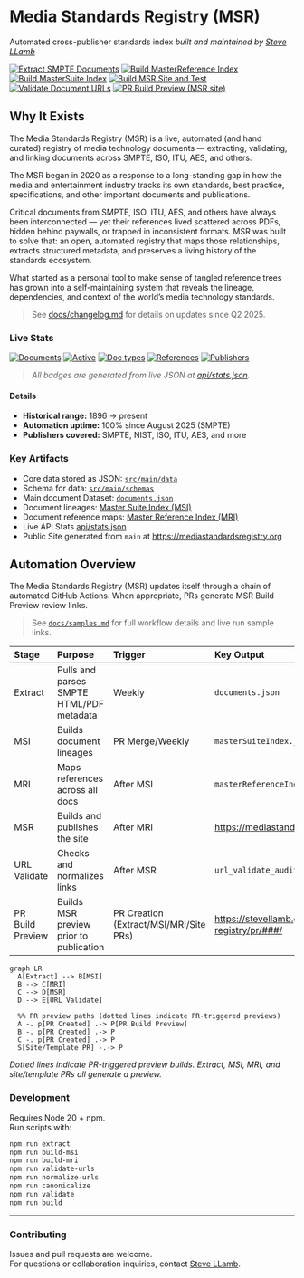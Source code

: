 # Media Standards Registry (MSR)
Automated cross-publisher standards index 
_built and maintained by [Steve LLamb](https://github.com/SteveLLamb)_

[![Extract SMPTE Documents](https://github.com/SteveLLamb/mediastandards-registry/actions/workflows/extract-docs.yml/badge.svg)](https://github.com/SteveLLamb/mediastandards-registry/actions/workflows/extract-docs.yml)
[![Build MasterReference Index](https://github.com/SteveLLamb/mediastandards-registry/actions/workflows/build-master-reference-index.yml/badge.svg)](https://github.com/SteveLLamb/mediastandards-registry/actions/workflows/build-master-reference-index.yml)
[![Build MasterSuite Index](https://github.com/SteveLLamb/mediastandards-registry/actions/workflows/build-master-suite-index.yml/badge.svg)](https://github.com/SteveLLamb/mediastandards-registry/actions/workflows/build-master-suite-index.yml)
[![Build MSR Site and Test](https://github.com/SteveLLamb/mediastandards-registry/actions/workflows/build-msr-site.yml/badge.svg)](https://github.com/SteveLLamb/mediastandards-registry/actions/workflows/build-msr-site.yml)
[![Validate Document URLs](https://github.com/SteveLLamb/mediastandards-registry/actions/workflows/validate-urls.yml/badge.svg)](https://github.com/SteveLLamb/mediastandards-registry/actions/workflows/validate-urls.yml)
[![PR Build Preview (MSR site)](https://github.com/SteveLLamb/mediastandards-registry/actions/workflows/pr-build-preview.yml/badge.svg)](https://github.com/SteveLLamb/mediastandards-registry/actions/workflows/pr-build-preview.yml)

## Why It Exists
The Media Standards Registry (MSR) is a live, automated (and hand curated) registry of media technology documents — extracting, validating, and linking documents across SMPTE, ISO, ITU, AES, and others. 

The MSR began in 2020 as a response to a long-standing gap in how the media and entertainment industry tracks its own standards, best practice, specifications, and other important documents and publications. 

Critical documents from SMPTE, ISO, ITU, AES, and others have always been interconnected — yet their references lived scattered across PDFs, hidden behind paywalls, or trapped in inconsistent formats. MSR was built to solve that: an open, automated registry that maps those relationships, extracts structured metadata, and preserves a living history of the standards ecosystem. 

What started as a personal tool to make sense of tangled reference trees has grown into a self-maintaining system that reveals the lineage, dependencies, and context of the world’s media technology standards.

> See [docs/changelog.md](docs/changelog.md) for details on updates since Q2 2025.

### Live Stats

[![Documents](https://img.shields.io/badge/dynamic/json?url=https%3A%2F%2Fmediastandardsregistry.org%2Fapi%2Fstats.json&query=%24.documents.total&label=Documents&color=blue&style=flat&cacheSeconds=3600)](https://mediastandardsregistry.org/api/viewer.html?path=documents.total)
[![Active](https://img.shields.io/badge/dynamic/json?url=https%3A%2F%2Fmediastandardsregistry.org%2Fapi%2Fstats.json&query=%24.documents.active&label=Active%20docs&color=brightgreen&style=flat&cacheSeconds=3600)](https://mediastandardsregistry.org/api/viewer.html?path=documents.active)
[![Doc types](https://img.shields.io/badge/dynamic/json?url=https%3A%2F%2Fmediastandardsregistry.org%2Fapi%2Fstats.json&query=%24.documents.docTypes&label=Doc%20types&color=informational&style=flat&cacheSeconds=3600)](https://mediastandardsregistry.org/api/viewer.html?path=documents.docTypes)
[![References](https://img.shields.io/badge/dynamic/json?url=https%3A%2F%2Fmediastandardsregistry.org%2Fapi%2Fstats.json&query=%24.documents.references&label=References&color=orange&style=flat&cacheSeconds=3600)](https://mediastandardsregistry.org/api/viewer.html?path=documents.references)
[![Publishers](https://img.shields.io/badge/dynamic/json?url=https%3A%2F%2Fmediastandardsregistry.org%2Fapi%2Fstats.json&query=%24.documents.publishers&label=Publishers&color=brightgreen&style=flat&cacheSeconds=3600)](https://mediastandardsregistry.org/api/viewer.html?path=documents.publishers)

> _All badges are generated from live JSON at [api/stats.json](https://mediastandardsregistry.org/api/stats.json)._

#### Details
- **Historical range:** 1896 → present  
- **Automation uptime:** 100% since August 2025 (SMPTE)
- **Publishers covered:** SMPTE, NIST, ISO, ITU, AES, and more

### Key Artifacts
- Core data stored as JSON: [`src/main/data`](src/main/data/)
- Schema for data: [`src/main/schemas`](src/main/schemas/)
- Main document Dataset: [`documents.json`](src/main/data/documents.json)
- Document lineages: [Master Suite Index (MSI)](src/main/reports/masterSuiteIndex.json)
- Document reference maps: [Master Reference Index (MRI)](src/main/reports/masterReferenceIndex.json)
- Live API Stats [api/stats.json](https://mediastandardsregistry.org/api/stats.json)
- Public Site generated from `main` at <https://mediastandardsregistry.org>

## Automation Overview
The Media Standards Registry (MSR) updates itself through a chain of automated GitHub Actions. When appropriate, PRs generate MSR Build Preview review links. 

> See [`docs/samples.md`](docs/samples.md) for full workflow details and live run sample links.

| Stage | Purpose | Trigger | Key Output |
|:------|:---------|:---------|:------------|
| Extract | Pulls and parses SMPTE HTML/PDF metadata | Weekly | `documents.json` |
| MSI | Builds document lineages | PR Merge/Weekly | `masterSuiteIndex.json` |
| MRI | Maps references across all docs | After MSI | `masterReferenceIndex.json` |
| MSR | Builds and publishes the site | After MRI | <https://mediastandardsregistry.org/> |
| URL Validate | Checks and normalizes links | After MSR | `url_validate_audit.json` |
| PR Build Preview| Builds MSR preview prior to publication | PR Creation (Extract/MSI/MRI/Site PRs) | <https://stevellamb.github.io/mediastandards-registry/pr/###/> |

```mermaid
graph LR
  A[Extract] --> B[MSI]
  B --> C[MRI]
  C --> D[MSR]
  D --> E[URL Validate]

  %% PR preview paths (dotted lines indicate PR-triggered previews)
  A -. p[PR Created] .-> P[PR Build Preview]
  B -. p[PR Created] .-> P
  C -. p[PR Created] .-> P
  S[Site/Template PR] -.-> P
```
_Dotted lines indicate PR-triggered preview builds. Extract, MSI, MRI, and site/template PRs all generate a preview._

### Development
Requires Node 20 + npm.  
Run scripts with:
```bash
npm run extract
npm run build-msi
npm run build-mri
npm run validate-urls
npm run normalize-urls
npm run canonicalize
npm run validate
npm run build
```
---
### Contributing
Issues and pull requests are welcome.  
For questions or collaboration inquiries, contact [Steve LLamb](https://github.com/SteveLLamb).